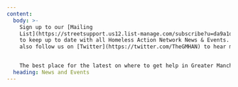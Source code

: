 ```yaml
---
content:
  body: >-
    Sign up to our [Mailing
    List](https://streetsupport.us12.list-manage.com/subscribe?u=da9a1d4bb2b1a69a981456972&id=3c6ae13085)
    to keep up to date with all Homeless Action Network News & Events. You can
    also follow us on [Twitter](https://twitter.com/TheGMHAN) to hear more.


    The best place for the latest on where to get help in Greater Manchester is at [streetsupport.net](https://streetsupport.net), and we will post any major service changes the Network is aware of here.
  heading: News and Events
---
```

